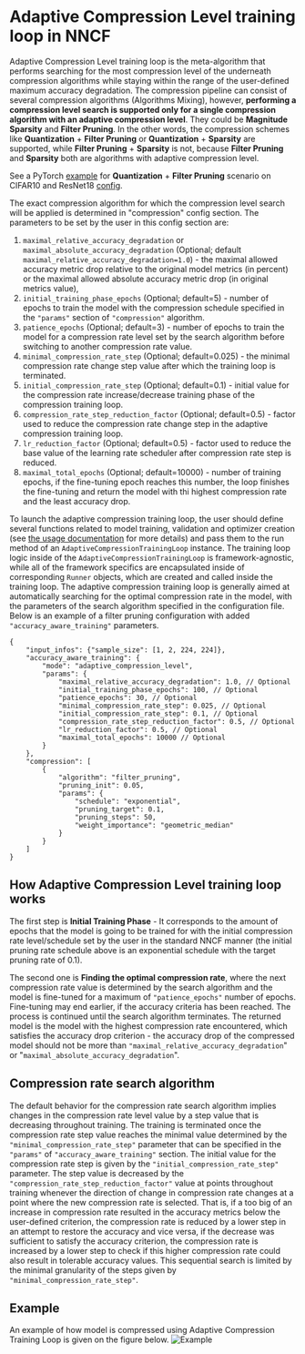# Adaptive Compression Level training loop in NNCF

Adaptive Compression Level training loop is the meta-algorithm that performs searching for the most compression level of the underneath compression algorithms while staying within the range of the user-defined maximum accuracy degradation.
The compression pipeline can consist of several compression algorithms (Algorithms Mixing), however, **performing a compression level search is supported only for a single compression algorithm with an adaptive compression level**. They could be  **Magnitude Sparsity** and **Filter Pruning**. In the other words, the compression schemes like **Quantization** + **Filter Pruning** or **Quantization** + **Sparsity** are supported, while **Filter Pruning** + **Sparsity** is not, because **Filter Pruning** and **Sparsity** both are algorithms with adaptive compression level.

See a PyTorch [example](../../examples/torch/classification/main.py) for **Quantization** + **Filter Pruning** scenario on CIFAR10 and ResNet18 [config](../../examples/torch/classification/configs/pruning/resnet18_cifar10_accuracy_aware.json).

The exact compression algorithm for which the compression level search will be applied is determined in "compression" config section. The parameters to be set by the user in this config section are:

1. `maximal_relative_accuracy_degradation` or `maximal_absolute_accuracy_degradation` (Optional; default `maximal_relative_accuracy_degradation=1.0`) - the maximal allowed accuracy metric drop relative to the original model metrics (in percent) or the maximal allowed absolute accuracy metric drop (in original metrics value),
2. `initial_training_phase_epochs` (Optional; default=5) - number of epochs to train the model with the compression schedule specified in the `"params"` section of `"compression"` algorithm.
3. `patience_epochs` (Optional; default=3) - number of epochs to train the model for a compression rate level set by the search algorithm before switching to another compression rate value.
4. `minimal_compression_rate_step` (Optional; default=0.025) - the minimal compression rate change step value after which the training loop is terminated.
5. `initial_compression_rate_step` (Optional; default=0.1) - initial value for the compression rate increase/decrease training phase of the compression training loop.
6. `compression_rate_step_reduction_factor` (Optional; default=0.5) - factor used to reduce the compression rate change step in the adaptive compression training loop.
7. `lr_reduction_factor` (Optional; default=0.5) - factor used to reduce the base value of the learning rate scheduler after compression rate step is reduced.
8. `maximal_total_epochs` (Optional; default=10000) - number of training epochs, if the fine-tuning epoch reaches this number, the loop finishes the fine-tuning and return the model with thi highest compression rate and the least accuracy drop.

To launch the adaptive compression training loop, the user should define several functions related to model training, validation and optimizer creation (see [the usage documentation](../Usage.md#accuracy-aware-model-training) for more details) and pass them to the run method of an `AdaptiveCompressionTrainingLoop` instance.
The training loop logic inside of the `AdaptiveCompressionTrainingLoop` is framework-agnostic, while all of the framework specifics are encapsulated inside of corresponding `Runner` objects, which are created and called inside the training loop.
The adaptive compression training loop is generally aimed at automatically searching for the optimal compression rate in the model, with the parameters of the search algorithm specified in the configuration file.
Below is an example of a filter pruning configuration with added `"accuracy_aware_training"` parameters.

```json5
{
    "input_infos": {"sample_size": [1, 2, 224, 224]},
    "accuracy_aware_training": {
        "mode": "adaptive_compression_level",
        "params": {
            "maximal_relative_accuracy_degradation": 1.0, // Optional
            "initial_training_phase_epochs": 100, // Optional
            "patience_epochs": 30, // Optional
            "minimal_compression_rate_step": 0.025, // Optional
            "initial_compression_rate_step": 0.1, // Optional
            "compression_rate_step_reduction_factor": 0.5, // Optional
            "lr_reduction_factor": 0.5, // Optional
            "maximal_total_epochs": 10000 // Optional
        }
    },
    "compression": [
        {
            "algorithm": "filter_pruning",
            "pruning_init": 0.05,
            "params": {
                "schedule": "exponential",
                "pruning_target": 0.1,
                "pruning_steps": 50,
                "weight_importance": "geometric_median"
            }
        }
    ]
}

```

## How Adaptive Compression Level training loop works

The first step is **Initial Training Phase** - It corresponds to the amount of epochs that the model is going to be trained for with the initial compression rate level/schedule set by the user in the standard NNCF manner (the initial pruning rate schedule above is an exponential schedule with the target pruning rate of 0.1).

The second one is **Finding the optimal compression rate**, where the next compression rate value is determined by the search algorithm and the model is fine-tuned for a maximum of `"patience_epochs"` number of epochs. Fine-tuning may end earlier, if the accuracy criteria has been reached. The process is continued until the search algorithm terminates. The returned model is the model with the highest compression rate encountered, which satisfies the accuracy drop criterion - the accuracy drop of the compressed model should not be more than `"maximal_relative_accuracy_degradation`" or "`maximal_absolute_accuracy_degradation`".

## Compression rate search algorithm

The default behavior for the compression rate search algorithm implies changes in the compression rate level value by a step value that is decreasing throughout training.
The training is terminated once the compression rate step value reaches the minimal value determined by the `"minimal_compression_rate_step"` parameter that can be specified in the `"params"` of `"accuracy_aware_training"` section.
The initial value for the compression rate step is given by the `"initial_compression_rate_step"` parameter.
The step value is decreased by the `"compression_rate_step_reduction_factor"` value at points throughout training whenever the direction of change in compression rate changes at a point where the new compression rate is selected.
That is, if a too big of an increase in compression rate resulted in the accuracy metrics below the user-defined criterion, the compression rate is reduced by a lower step in an attempt to restore the accuracy and vice versa, if the decrease was sufficient to satisfy the accuracy criterion, the compression rate is increased by a lower step to check if this higher compression rate could also result in tolerable accuracy values.
This sequential search is limited by the minimal granularity of the steps given by `"minimal_compression_rate_step"`.

## Example

An example of how model is compressed using Adaptive Compression Training Loop is given on the figure below.
![Example](actl_progress_plot.png)
